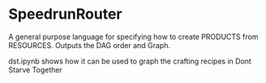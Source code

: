 # SpeedrunRouter
A general purpose language for specifying how to create PRODUCTS from RESOURCES.
Outputs the DAG order and Graph.

dst.ipynb shows how it can be used to graph the crafting recipes in Dont Starve Together 
